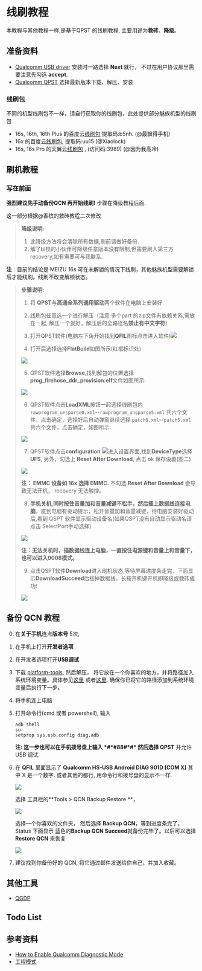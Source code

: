# 线刷教程

本教程与其他教程一样,是基于QPST 的线刷教程, 主要用途为**救砖**、**降级**。

## 准备资料

* [Qualcomm USB driver](https://github.com/RicardoMullion/Qualcomm_USB_Driver/blob/10037.3/QUD.WIN.1.1_Installer_10037.3_Setup.exe )  安装时一路选择 **Next** 就行， 不过在用户协议那里需要注意先勾选 **accept**.
* [Qualcomm QPST](https://mirrors.lolinet.com/software/windows/Qualcomm/QPST/ ) 选择最新版本下载、解压、安装

### 线刷包

不同的机型线刷包不一样，请自行获取你的线刷包，此处提供部分魅族机型的线刷包

* 16s, 16th, 16th Plus 的百度云[线刷包](https://pan.baidu.com/s/1vaLHIR8GaqaJ1AsqKrTjOQ) 提取码:b5nh. (@最飘得手机)
* 16x 的百度云[线刷包](https://pan.baidu.com/s/1IrEtLLyB-6qlKRw6BEoAmQ), 提取码:uu15 (@Xiaolock)
* 16s, 16s Pro 的天翼云[线刷包](https://cloud.189.cn/t/MvYNVbjyY77f) ,  (访问码:3989)  (@因为我高冷)

## 刷机教程

### 写在前面

**强烈建议先手动备份QCN 再开始线刷!** 步骤在降级教程后面.


这一部分根据@香槟的救砖教程二次修改

>**降级说明:**
>
>1. 此降级方法将会清除所有数据,刷前请做好备份.
>2. 解了bl锁的小伙伴可降级任意版本没有限制,但需要刷入第三方recovery,如有需要可与我联系.

**注**：目前的结论是 MEIZU 16s 可在未解锁的情况下线刷，其他魅族机型需要解锁后才能线刷。线刷不改变解锁状态。	

>**步骤说明:**
>
>1. 将 **QPST**与**高通全系列通用驱动**两个软件在电脑上安装好.
>
>2. 线刷包任意选一个进行解压（注意:多个part 的zip文件有依赖关系,需放在一起, 解压一个就好，解压后的全路径名**禁止有中文字符**）
>
>3. 打开QPST软件(电脑左下角开始找到**QFIL**图标点击进入软件)![](https://sukanka-figure-bed.oss-cn-chengdu.aliyuncs.com/githubImage2019/20191129125352.png)
>
>4. 打开后选择选择**FlatBuild**如图所示(红框标识处)
>
>   ![](https://sukanka-figure-bed.oss-cn-chengdu.aliyuncs.com/githubImage2019/20191129125549.png)
>
>5. QPST软件选择**Browse**,找到解包的位置选择**prog_firehose_ddr_provision.elf**文件如图所示: 
>
>   ![](https://sukanka-figure-bed.oss-cn-chengdu.aliyuncs.com/githubImage2019/20191129125637.png)
>
>6. QPST软件点击**LoadXML**按钮一起选择线刷包内`rawprogram_unsparse0.xml`--`rawprogram_unsparse5.xml` 共六个文件，点击确定，选择好后自动弹窗继续选择 `patch0.xml`--`patch5.xml` 共六个文件，点击确定，如图所示: 
>
>   ![](https://sukanka-figure-bed.oss-cn-chengdu.aliyuncs.com/githubImage2019/20191129130109.png)
>
>7. QPST软件点击**configuration** ![](https://sukanka-figure-bed.oss-cn-chengdu.aliyuncs.com/githubImage2019/20191129130218.png)进入设置界面,找到**DeviceType**选择**UFS**, 另外，勾选上 **Reset After Download**, 点击 ok 保存设置(图二)
>
>   ![](https://sukanka-figure-bed.oss-cn-chengdu.aliyuncs.com/githubImage2019/20191129130323.png)
>
>**注： EMMC 设备如 16x 选择 EMMC.** 不勾选 **Reset After Download** 会导致无法开机， recovery 无法触控。
>
>8. **手机关机,同时按住音量加和音量减键不松手，然后插上数据线连接电脑**，直到电脑有驱动提示，松开音量加和音量减键，待电脑安装好驱动后,看到 QSPT 软件显示驱动设备名(如果QSPT没有自动显示驱动名请点击 SelectPort手动选择)
>
>   ![](https://sukanka-figure-bed.oss-cn-chengdu.aliyuncs.com/githubImage2019/20191129130624.png)
>
>**注：无法关机时，插数据线连上电脑，一直按住电源键和音量上和音量下，也可以进入9008模式。**
>
>9. 点击QSPT软件**Download**进入刷机状态,等待屏幕进度条走完，下面显示**DownloadSucceed**后拔掉数据线，长按开机键开机即降级或救砖成功!
>
>   ![](https://sukanka-figure-bed.oss-cn-chengdu.aliyuncs.com/githubImage2019/20191129132416.png)

## 备份 QCN 教程

0. 在**关于手机**连点**版本号** 5次,

1. 在手机上打开**开发者选项**

2. 在开发者选项打开**USB调试**

3. 下载 [platform-tools](https://dl.google.com/android/repository/platform-tools-latest-windows.zip), 然后解压， 将它放在一个你喜欢的地方，并将路径加入系统环境变量。具体参见[这里](https://sspai.com/post/40471) 或者[这里](https://blog.csdn.net/u013250071/article/details/78416274). 确保你已将它的路径添加到系统环境变量后执行下一步。

4. 将手机连上电脑

5. 打开命令行(cmd 或者 powershell), 输入 

   ```
   adb shell
   su
   setprop sys.usb.config diag,adb
   ```

   **注: 这一步也可以在手机拨号盘上输入 \*#\*#88#\*#\* 然后选择 QPST** 并允许 USB 调试.

6. 在 **QFIL** 里面显示了 **Qualcomm HS-USB Android DIAG 901D (COM X)** 其中 X 是一个数字. 或者其他的都行, 用命令行和拨号盘的显示不一样.

   ![](C:\Users\suhan\Pictures\20191129132916.png)

   选择 工具栏的**Tools > QCN Backup Restore **，

   ![](https://sukanka-figure-bed.oss-cn-chengdu.aliyuncs.com/githubImage2019/20191129133232.png)

   选择一个你喜欢的文件夹， 然后选择 **Backup QCN**，等到进度条完了， Status 下面显示 蓝色的**Backup QCN Succeed**就备份完毕了。以后可以选择 **Restore QCN** 来恢复

   ![](https://sukanka-figure-bed.oss-cn-chengdu.aliyuncs.com/githubImage2019/20191129133638.png)

7. 建议找到你备份好的 QCN, 将它通过邮件发送给你自己，并加入收藏。

## 其他工具

* [QGDP](https://qgdptool.com/category/download ) 

## Todo List



## 参考资料

* [How to Enable Qualcomm Diagnostic Mode](https://stackoverflow.com/questions/58519676/how-to-enable-qualcomm-diagnostic-mode)
* [工程模式](https://bbs.meizu.cn/thread-10576271-1-1.html)